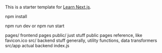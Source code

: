 This is a starter template for [Learn Next.js](https://nextjs.org/learn).

npm install

npm run dev
or
npm run start

pages/  frontend pages
public/ just stuff public pages reference, like favicon.ico
src/    backend stuff generally, utility functions, data transformers
src/app actual backend index.js
